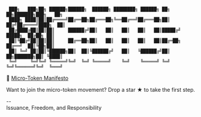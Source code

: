 ```
 ███╗   ███╗██╗ ██████╗██████╗  ██████╗ ████████╗ ██████╗ ██╗  ██╗███████╗███╗   ██╗
 ████╗ ████║██║██╔════╝██╔══██╗██╔═══██╗╚══██╔══╝██╔═══██╗██║ ██╔╝██╔════╝████╗  ██║
 ██╔████╔██║██║██║     ██████╔╝██║   ██║   ██║   ██║   ██║█████╔╝ █████╗  ██╔██╗ ██║
 ██║╚██╔╝██║██║██║     ██╔══██╗██║   ██║   ██║   ██║   ██║██╔═██╗ ██╔══╝  ██║╚██╗██║
 ██║ ╚═╝ ██║██║╚██████╗██║  ██║╚██████╔╝   ██║   ╚██████╔╝██║  ██╗███████╗██║ ╚████║
 ╚═╝     ╚═╝╚═╝ ╚═════╝╚═╝  ╚═╝ ╚═════╝    ╚═╝    ╚═════╝ ╚═╝  ╚═╝╚══════╝╚═╝  ╚═══╝
 ```

:floppy_disk: [Micro-Token Manifesto](microtoken.txt)

Want to join the micro-token movement? Drop a star ★ to take the first step.

--  
Issuance, Freedom, and Responsibility
